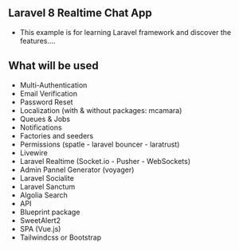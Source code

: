 
## Laravel 8 Realtime Chat App

- This example is for learning Laravel framework and discover the features....

## What will be used

- Multi-Authentication
- Email Verification
- Password Reset
- Localization (with & without packages: mcamara)
- Queues & Jobs
- Notifications
- Factories and seeders
- Permissions (spatle - laravel bouncer - laratrust)
- Livewire
- Laravel Realtime (Socket.io - Pusher - WebSockets)
- Admin Pannel Generator (voyager)
- Laravel Socialite
- Laravel Sanctum
- Algolia Search
- API
- Blueprint package
- SweetAlert2
- SPA (Vue.js) 
- Tailwindcss or Bootstrap 







